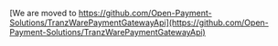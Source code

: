 [We are moved to https://github.com/Open-Payment-Solutions/TranzWarePaymentGatewayApi](https://github.com/Open-Payment-Solutions/TranzWarePaymentGatewayApi)
